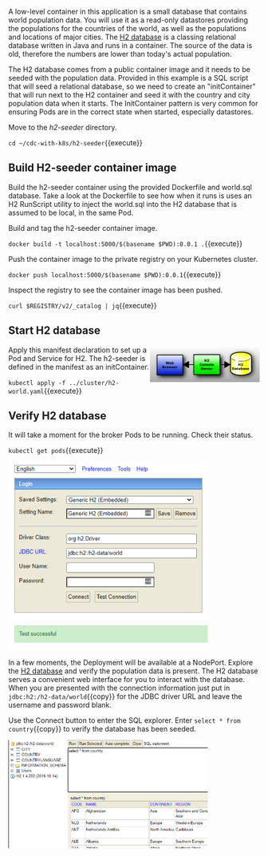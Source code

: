 A low-level container in this application is a small database that contains world population data. You will use it as a read-only datastores providing the populations for the countries of the world, as well as the populations and locations of major cities. The [H2 database](https://www.h2database.com/html/main.html) is a classing relational database written in Java and runs in a container. The source of the data is old, therefore the numbers are lower than today's actual population.

The H2 database comes from a public container image and it needs to be seeded with the population data. Provided in this example is a SQL script that will seed a relational database, so we need to create an "initContainer" that will run next to the H2 container and seed it with the country and city population data when it starts. The InitContainer pattern is very common for ensuring Pods are in the correct state when started, especially datastores.

Move to the _h2-seeder_ directory.

`cd ~/cdc-with-k8s/h2-seeder`{{execute}}

## Build H2-seeder container image

Build the h2-seeder container using the provided Dockerfile and world.sql database. Take a look at the Dockerfile to see how when it runs is uses an H2 RunScript utility to inject the world.sql into the H2 database that is assumed to be local, in the same Pod.

Build and tag the h2-seeder container image.

`docker build -t localhost:5000/$(basename $PWD):0.0.1 .`{{execute}}

Push the container image to the private registry on your Kubernetes cluster.

`docker push localhost:5000/$(basename $PWD):0.0.1`{{execute}}

Inspect the registry to see the container image has been pushed.

`curl $REGISTRY/v2/_catalog | jq`{{execute}}

## Start H2 database

<img align="right" src="./assets/h2-diag.png" width="220">
Apply this manifest declaration to set up a Pod and Service for H2. The h2-seeder is defined in the manifest as an initContainer.

`kubectl apply -f ../cluster/h2-world.yaml`{{execute}}

## Verify H2 database

It will take a moment for the broker Pods to be running. Check their status.

`kubectl get pods`{{execute}}

<img src="./assets/h2-connect.png" width="400">

In a few moments, the Deployment will be available at a NodePort. Explore the [H2 database](
https://[[HOST_SUBDOMAIN]]-30100-[[KATACODA_HOST]].environments.katacoda.com/) and verify the population data is present. The H2 database serves a convenient web interface for you to interact with the database. When you are presented with the connection information just put in `jdbc:h2:/h2-data/world`{{copy}} for the JDBC driver URL and leave the username and password blank.

Use the Connect button to enter the SQL explorer. Enter `select * from country`{{copy}} to verify the database has been seeded.

<img src="./assets/h2-query.png" width="400">
